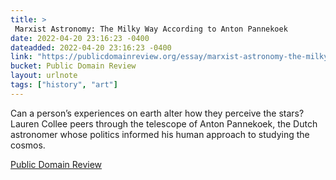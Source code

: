```yaml
---
title: > 
 Marxist Astronomy: The Milky Way According to Anton Pannekoek
date: 2022-04-20 23:16:23 -0400
dateadded: 2022-04-20 23:16:23 -0400
link: "https://publicdomainreview.org/essay/marxist-astronomy-the-milky-way-according-to-anton-pannekoek"
bucket: Public Domain Review
layout: urlnote
tags: ["history", "art"]
--- 
```

Can a person’s experiences on earth alter how they perceive the stars? Lauren Collee peers through the telescope of Anton Pannekoek, the Dutch astronomer whose politics informed his human approach to studying the cosmos.
 <!-- end excerpt --> 
<div class='bucket'><a class='internal-link' href='/buckets/public-domain-review'>Public Domain Review</a></div> 
